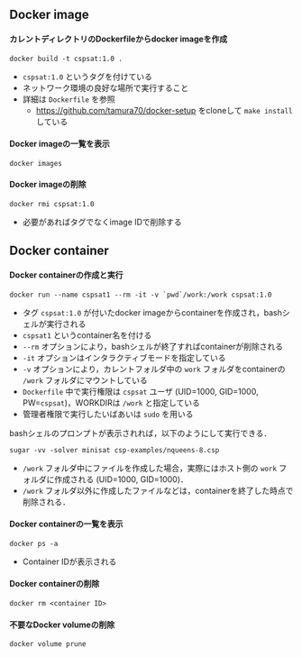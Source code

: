 ## Docker image

#### カレントディレクトリのDockerfileからdocker imageを作成

```
docker build -t cspsat:1.0 .
```

- `cspsat:1.0` というタグを付けている
- ネットワーク環境の良好な場所で実行すること
- 詳細は `Dockerfile` を参照
    - <https://github.com/tamura70/docker-setup> をcloneして `make install` している

#### Docker imageの一覧を表示

```
docker images
```

#### Docker imageの削除

```
docker rmi cspsat:1.0
```

- 必要があればタグでなくimage IDで削除する

## Docker container

#### Docker containerの作成と実行

```
docker run --name cspsat1 --rm -it -v `pwd`/work:/work cspsat:1.0
```

- タグ `cspsat:1.0` が付いたdocker imageからcontainerを作成され，bashシェルが実行される
- `cspsat1` というcontainer名を付ける
- `--rm`  オプションにより，bashシェルが終了すればcontainerが削除される
- `-it` オプションはインタラクティブモードを指定している
- `-v`  オプションにより，カレントフォルダ中の `work` フォルダをcontainerの `/work` フォルダにマウントしている
- `Dockerfile` 中で実行権限は `cspsat` ユーザ (UID=1000, GID=1000, PW=`cspsat`)，WORKDIRは `/work` と指定している
- 管理者権限で実行したいばあいは `sudo` を用いる

bashシェルのプロンプトが表示されれば，以下のようにして実行できる．

```
sugar -vv -solver minisat csp-examples/nqueens-8.csp
```

- `/work` フォルダ中にファイルを作成した場合，実際にはホスト側の `work` フォルダに作成される
  (UID=1000, GID=1000)．
- `/work` フォルダ以外に作成したファイルなどは，containerを終了した時点で削除される．

#### Docker containerの一覧を表示

```
docker ps -a
```

- Container IDが表示される

#### Docker containerの削除

```
docker rm <container ID>
```

#### 不要なDocker volumeの削除

```
docker volume prune
```

